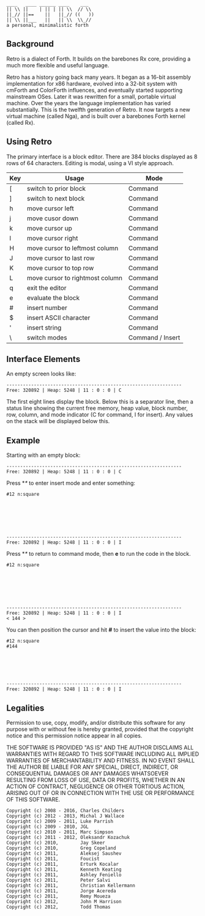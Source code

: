     ____   ____ ______ ____    ___
    || \\ ||    | || | || \\  // \\
    ||_// ||==    ||   ||_// ((   ))
    || \\ ||___   ||   || \\  \\_//
    a personal, minimalistic forth

## Background

Retro is a dialect of Forth. It builds on the barebones Rx core, providing a much more flexible and useful language.

Retro has a history going back many years. It began as a 16-bit assembly implementation for x86 hardware, evolved into a 32-bit system with cmForth and ColorForth influences, and eventually started supporting mainstream OSes. Later it was rewritten for a small, portable virtual machine. Over the years the language implementation has varied substantially. This is the twelfth generation of Retro. It now targets a new virtual machine (called Nga), and is built over a barebones Forth kernel (called Rx).

## Using Retro

The primary interface is a block editor. There are 384 blocks displayed as 8 rows of 64 characters. Editing is modal, using a VI style approach.

| Key | Usage                           | Mode             |
| --- | ------------------------------- | ---------------- |
| [   | switch to prior block           | Command          |
| ]   | switch to next block            | Command          |
| h   | move cursor left                | Command          |
| j   | move cusor down                 | Command          |
| k   | move cursor up                  | Command          |
| l   | move cursor right               | Command          |
| H   | move cursor to leftmost column  | Command          |
| J   | move cursor to last row         | Command          |
| K   | move cursor to top row          | Command          |
| L   | move cursor to rightmost column | Command          |
| q   | exit the editor                 | Command          |
| e   | evaluate the block              | Command          |
| #   | insert number                   | Command          |
| $   | insert ASCII character          | Command          |
| '   | insert string                   | Command          |
| \   | switch modes                    | Command / Insert |

## Interface Elements

An empty screen looks like:

    
    
    
    
    
    
    
    
    ----------------------------------------------------------------
    Free: 320892 | Heap: 5248 | 11 : 0 : 0 | C

The first eight lines display the block. Below this is a separator line, then a status line showing the current free memory, heap value, block number, row, column, and mode indicator (C for command, I for insert). Any values on the stack will be displayed below this.

## Example

Starting with an empty block:

    
    
    
    
    
    
    
    
    ----------------------------------------------------------------
    Free: 320892 | Heap: 5248 | 11 : 0 : 0 | C


Press **\** to enter insert mode and enter something:

    #12 n:square
    
    
    
    
    
    
    
    ----------------------------------------------------------------
    Free: 320892 | Heap: 5248 | 11 : 0 : 0 | I

Press **\** to return to command mode, then **e** to run the code in the block.

    #12 n:square
    
    
    
    
    
    
    
    ----------------------------------------------------------------
    Free: 320892 | Heap: 5248 | 11 : 0 : 0 | I
    < 144 >

You can then position the cursor and hit **#** to insert the value into the block:

    #12 n:square
    #144
    
    
    
    
    
    
    ----------------------------------------------------------------
    Free: 320892 | Heap: 5248 | 11 : 0 : 0 | I

## Legalities

Permission to use, copy, modify, and/or distribute this software for
any purpose with or without fee is hereby granted, provided that the
copyright notice and this permission notice appear in all copies.

THE SOFTWARE IS PROVIDED "AS IS" AND THE AUTHOR DISCLAIMS ALL
WARRANTIES WITH REGARD TO THIS SOFTWARE INCLUDING ALL IMPLIED
WARRANTIES OF MERCHANTABILITY AND FITNESS. IN NO EVENT SHALL THE
AUTHOR BE LIABLE FOR ANY SPECIAL, DIRECT, INDIRECT, OR CONSEQUENTIAL
DAMAGES OR ANY DAMAGES WHATSOEVER RESULTING FROM LOSS OF USE, DATA OR
PROFITS, WHETHER IN AN ACTION OF CONTRACT, NEGLIGENCE OR OTHER
TORTIOUS ACTION, ARISING OUT OF OR IN CONNECTION WITH THE USE OR
PERFORMANCE OF THIS SOFTWARE.

    Copyright (c) 2008 - 2016, Charles Childers
    Copyright (c) 2012 - 2013, Michal J Wallace
    Copyright (c) 2009 - 2011, Luke Parrish
    Copyright (c) 2009 - 2010, JGL
    Copyright (c) 2010 - 2011, Marc Simpson
    Copyright (c) 2011 - 2012, Oleksandr Kozachuk
    Copyright (c) 2010,        Jay Skeer
    Copyright (c) 2010,        Greg Copeland
    Copyright (c) 2011,        Aleksej Saushev
    Copyright (c) 2011,        Foucist
    Copyright (c) 2011,        Erturk Kocalar
    Copyright (c) 2011,        Kenneth Keating
    Copyright (c) 2011,        Ashley Feniello
    Copyright (c) 2011,        Peter Salvi
    Copyright (c) 2011,        Christian Kellermann
    Copyright (c) 2011,        Jorge Acereda
    Copyright (c) 2011,        Remy Moueza
    Copyright (c) 2012,        John M Harrison
    Copyright (c) 2012,        Todd Thomas

